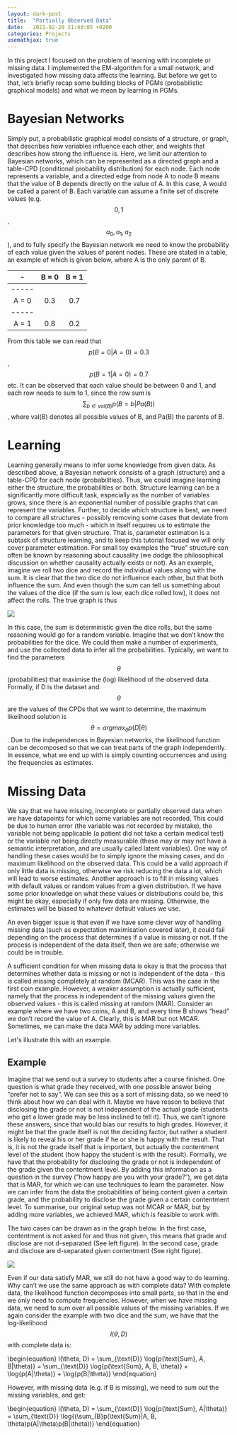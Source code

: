 ```yaml
---
layout: dark-post
title:  "Partially Observed Data"
date:   2021-02-20 21:49:05 +0200
categories: Projects
usemathjax: true
---
```


In this project I focused on the problem of learning with incomplete or missing data. I implemented the EM-algorithm for a small network, and investigated how missing data affects
the learning. But before we get to that, let’s briefly recap some building blocks of PGMs (probabilistic graphical models) and 
what we mean by learning in PGMs.

# Bayesian Networks
Simply put, a probabilistic graphical model consists of a structure, or graph,
that describes how variables influence each other, and weights that describes how
strong the influence is. Here, we limit our attention to Bayesian networks, which
can be represented as a directed graph and a table-CPD (conditional probability
distribution) for each node. Each node represents a variable, and a directed edge
from node A to node B means that the value of B depends directly on the value
of A. In this case, A would be called a parent of B. Each variable can assume a
finite set of discrete values (e.g. $${0, 1}$$, $${a_0, a_1, a_2}$$), and to fully specify the
Bayesian network we need to know the probability of each value given the values
of parent nodes. These are stated in a table, an example of which is given below,
where A is the only parent of B.

|     -         | B = 0           | B = 1         |
|:-------------:| :-------------: |:-------------:| 
|-----
|A = 0          | 0.3             | 0.7           | 
|-----
|A = 1          | 0.8             | 0.2           | 

From this table we can read that $$p(B = 0|A = 0) = 0.3$$, $$p(B = 1|A = 0) = 0.7$$
etc. It can be observed that each value should be between 0 and 1, and each row needs to sum to 1, since the row sum is $$\sum_{b\in val(B)} p(B = b|Pa(B))$$, where
val(B) denotes all possible values of B, and Pa(B) the parents of B.

# Learning
Learning generally means to infer some knowledge from given data. As described
above, a Bayesian network consists of a graph (structure) and a table-CPD for
each node (probabilities). Thus, we could imagine learning either the structure,
the probabilities or both. Structure learning can be a significantly more difficult task, especially as the number of variables grows, since there is an exponential
number of possible graphs that can represent the variables. Further, to decide
which structure is best, we need to compare all structures - possibly removing
some cases that deviate from prior knowledge too much - which in itself requires
us to estimate the parameters for that given structure. That is, parameter
estimation is a subtask of structure learning, and to keep this tutorial focused we
will only cover parameter estimation. For small toy examples the “true” structure
can often be known by reasoning about causality (we dodge the philosophical
discussion on whether causality actually exists or not). As an example, imagine
we roll two dice and record the individual values along with the sum. It is clear
that the two dice do not influence each other, but that both influence the sum.
And even though the sum can tell us something about the values of the dice (if
the sum is low, each dice rolled low), it does not affect the rolls. The true graph
is thus

<style>
img {
  display: block;
  margin-left: auto;
  margin-right: auto;
}
</style>

<img src="https://samueltober.github.io/samuel-tober/images/diagram-20210504.png" >

In this case, the sum is deterministic given the dice rolls, but the same reasoning
would go for a random variable. Imagine that we don’t know the probabilities
for the dice. We could then make a number of experiments, and use the collected
data to infer all the probabilities. Typically, we want to find the parameters $$\theta$$
(probabilities) that maximise the (log) likelihood of the observed data. Formally,
if D is the dataset and $$\theta$$ are the values of the CPDs that we want to determine, the
maximum likelihood solution is $$\theta = argmax_{\theta}p(D|\theta)$$. Due to the independences
in Bayesian networks, the likelihood function can be decomposed so that we
can treat parts of the graph independently. In essence, what we end up with is
simply counting occurrences and using the frequencies as estimates.

# Missing Data
We say that we have missing, incomplete or partially observed data when we
have datapoints for which some variables are not recorded. This could be due to
human error (the variable was not recorded by mistake), the variable not being
applicable (a patient did not take a certain medical test) or the variable not being
directly measurable (these may or may not have a semantic interpretation, and
are usually called latent variables). One way of handling these cases would be to
simply ignore the missing cases, and do maximum likelihood on the observed
data. This could be a valid approach if only little data is missing, otherwise
we risk reducing the data a lot, which will lead to worse estimates. Another
approach is to fill in missing values with default values or random values from
a given distribution. If we have some prior knowledge on what these values or
distributions could be, this might be okay, especially if only few data are missing.
Otherwise, the estimates will be biased to whatever default values we use.

An even bigger issue is that even if we have some clever way of handling missing
data (such as expectation maximisation covered later), it could fail depending
on the process that determines if a value is missing or not. If the process is
independent of the data itself, then we are safe; otherwise we could be in trouble.

A sufficient condition for when missing data is okay is that the process that
determines whether data is missing or not is independent of the data - this is
called missing completely at random (MCAR). This was the case in the first
coin example. However, a weaker assumption is actually sufficient, namely that
the process is independent of the missing values given the observed values - this
is called missing at random (MAR). Consider an example where we have two
coins, A and B, and every time B shows “head” we don’t record the value of A.
Clearly, this is MAR but not MCAR. Sometimes, we can make the data MAR
by adding more variables.

Let's illustrate this with an example.
## Example
Imagine that we send out a survey to students after a course finished.
One question is what grade they received, with one possible answer
being “prefer not to say”. We can see this as a sort of missing data,
so we need to think about how we can deal with it. Maybe we have
reason to believe that disclosing the grade or not is not independent of the actual grade (students who get a lower grade may be less
inclined to tell it). Thus, we can’t ignore these answers, since that
would bias our results to high grades. However, it might be that
the grade itself is not the deciding factor, but rather a student is
likely to reveal his or her grade if he or she is happy with the result.
That is, it is not the grade itself that is important, but actually the
contentment level of the student (how happy the student is with the
result). Formally, we have that the probability for disclosing the
grade or not is independent of the grade given the contentment level.
By adding this information as a question in the survey (“how happy
are you with your grade?”), we get data that is MAR, for which we
can use techniques to learn the parameter. Now we can infer from
the data the probabilities of being content given a certain grade, and
the probability to disclose the grade given a certain contentment
level. To summarise, our original setup was not MCAR or MAR,
but by adding more variables, we achieved MAR, which is feasible to
work with.

The two cases can be drawn as in the graph below. In  the  first  case,  contentment  is  not  asked  for  and  thus  not  given,  this  means  that  grade and disclose are not d-separated (See left figure).  In the second case, grade and disclose are d-separated given contentment (See right figure).

<img src="https://samueltober.github.io/samuel-tober/images/Grades.png" >

Even if our data satisfy MAR, we still do not have a good way to do learning.
Why can’t we use the same approach as with complete data? With complete
data, the likelihood function decomposes into small parts, so that in the end
we only need to compute frequencies. However, when we have missing data, we
need to sum over all possible values of the missing variables. If we again consider
the example with two dice and the sum, we have that the log-likelihood $$l(\theta, D)$$
with complete data is:

\begin{equation}
    l(\theta, D) = \sum_{\text{D}} \log{p(\text{Sum}, A, B|\theta)} = \sum_{\text{D}} \log{p(\text{Sum}, A, B, \theta)} + \log{p(A|\theta)} + \log{p(B|\theta)}
\end{equation}

However, with missing data (e.g. if B is missing), we need to sum out the missing
variables, and get:

\begin{equation}
    l(\theta, D) = \sum_{\text{D}} \log{p(\text{Sum}, A|\theta)} = \sum_{\text{D}} \log{(\sum_{B}p(\text{Sum}|A, B, \theta)p(A|\theta)p(B|\theta))}
\end{equation}

